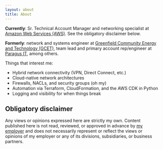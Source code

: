 ```yaml
---
layout: about
title: About
---
```

**Currently**: Sr. Technical Account Manager and networking specialist at [Amazon Web Services (AWS)][1]. See the obligatory disclaimer below.

**Formerly**: network and systems engineer at [Greenfield Community Energy and Technology (GCET)][2], team lead and primary account rep/engineer at [Paragus IT][3], among others.

Things that interest me:

- Hybrid network connectivity (VPN, Direct Connect, etc.)
- Cloud-native network architectures
- Firewalls, NACLs, and security groups (oh my)
- Automation via Terraform, CloudFormation, and the AWS CDK in Python
- Logging and visibility for when things break

## Obligatory disclaimer

Any views or opinions expressed here are strictly my own. Content published here is not read, reviewed, or approved in advance by [my employer][1] and does not necessarily represent or reflect the views or opinions of my employer or any of its divisions, subsidiaries, or business partners.

[1]: https://aws.amazon.com/
[2]: https://gcet.net
[3]: https://paragusit.com
